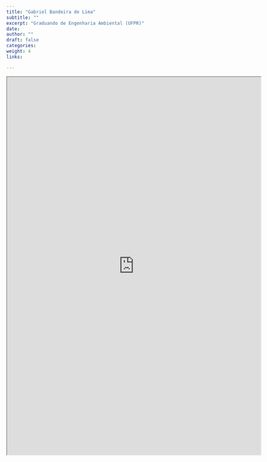 ```yaml
---
title: "Gabriel Bandeira de Lima"
subtitle: ""
excerpt: "Graduando de Engenharia Ambiental (UFPR)"
date: 
author: ""
draft: false
categories:
weight: 4
links: 

---
```


<iframe src="http://lattes.cnpq.br/4910380835926222" width="672" height="1000" data-external="1"></iframe>
